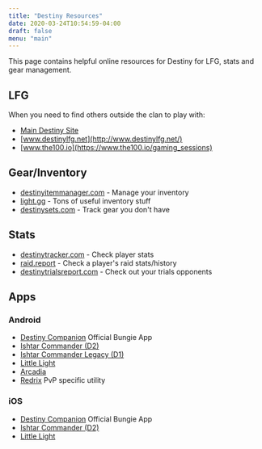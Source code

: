 ```yaml
---
title: "Destiny Resources"
date: 2020-03-24T10:54:59-04:00
draft: false
menu: "main"
---
```


This page contains helpful online resources for Destiny for LFG, stats and gear management.
<!--more-->

## LFG

When you need to find others outside the clan to play with:

+ [Main Destiny Site](https://www.bungie.net/en/ClanV2/FireteamSearch?activityType=0&platform=0)
+ [www.destinylfg.net](http://www.destinylfg.net/)
+ [www.the100.io](https://www.the100.io/gaming_sessions)

## Gear/Inventory

+ [destinyitemmanager.com](https://destinyitemmanager.com/) - Manage your inventory
+ [light.gg](https://light.gg/) - Tons of useful inventory stuff
+ [destinysets.com](https://destinysets.com/) - Track gear you don't have


## Stats

+ [destinytracker.com](https://destinytracker.com/) - Check player stats
+ [raid.report](https://raid.report/) - Check a player's raid stats/history
+ [destinytrialsreport.com](https://destinytrialsreport.com/) - Check out your trials opponents



## Apps

### Android

+ [Destiny Companion](https://play.google.com/store/apps/details?id=com.bungieinc.bungiemobile&hl=en) Official Bungie App
+ [Ishtar Commander (D2)](https://play.google.com/store/apps/details?id=com.unintuitive.IshtarCommander&hl=en)
+ [Ishtar Commander Legacy (D1)](https://play.google.com/store/apps/details?id=com.unintuitive.IshtarLegacy&hl=en)
+ [Little Light](https://play.google.com/store/apps/details?id=me.markezine.luzinha&hl=en)
+ [Arcadia](https://play.google.com/store/apps/details?id=com.eldwyn.wotabyss&hl=en)
+ [Redrix](https://play.google.com/store/apps/details?id=io.redrix.app&hl=en) PvP specific utility


### iOS

+ [Destiny Companion](https://apps.apple.com/us/app/bungie-mobile/id441444902) Official Bungie App
+ [Ishtar Commander (D2)](https://apps.apple.com/us/app/ishtar-commander-for-destiny-2/id1030835428)
+ [Little Light](https://apps.apple.com/us/app/little-light-for-destiny-2/id1373037254)


